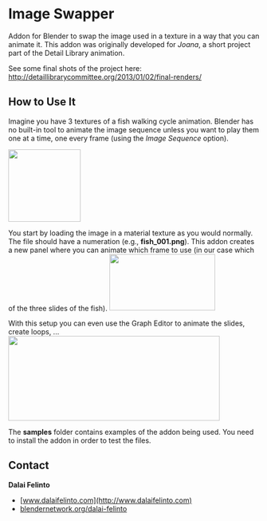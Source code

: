 Image Swapper
=============

Addon for Blender to swap the image used in a texture in a way that you can animate it.
This addon was originally developed for *Joana*, a short project part of the Detail Library animation.

See some final shots of the project here:
http://detaillibrarycommittee.org/2013/01/02/final-renders/


How to Use It
-------------
Imagine you have 3 textures of a fish walking cycle animation. Blender has no built-in tool to animate the
image sequence unless you want to play them one at a time, one every frame (using the *Image Sequence* option).

<img src="http://www.dalaifelinto.com/ftp/images/image_swap_0.jpg" witdh="550" height="145" />

You start by loading the image in a material texture as you would normally. The file should have a numeration (e.g., **fish_001.png**).
This addon creates a new panel where you can animate which frame to use (in our case which of the three slides of the fish).
<img src="http://www.dalaifelinto.com/ftp/images/image_swap_1.jpg" width="212" height="113.5" />

With this setup you can even use the Graph Editor to animate the slides, create loops, ...
<img src="http://www.dalaifelinto.com/ftp/images/image_swap_2.jpg" width="423.5" height="169.5 339" />

The **samples** folder contains examples of the addon being used. You need to install the addon in order to test the files.

Contact
-------
**Dalai Felinto**
* [www.dalaifelinto.com](http://www.dalaifelinto.com)
* [blendernetwork.org/dalai-felinto](http://www.blendernetwork.org/dalai-felinto)
